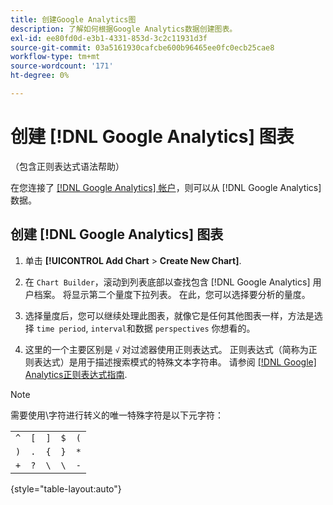 ```yaml
---
title: 创建Google Analytics图
description: 了解如何根据Google Analytics数据创建图表。
exl-id: ee80fd0d-e3b1-4331-853d-3c2c11931d3f
source-git-commit: 03a5161930cafcbe600b96465ee0fc0ecb25cae8
workflow-type: tm+mt
source-wordcount: '171'
ht-degree: 0%

---
```


# 创建 [!DNL Google Analytics] 图表

（包含正则表达式语法帮助）

在您连接了 [[!DNL Google Analytics] 帐户](../../data-analyst/importing-data/integrations/google-analytics.md)，则可以从 [!DNL Google Analytics] 数据。

## 创建 [!DNL Google Analytics] 图表

1. 单击 **[!UICONTROL Add Chart** > **Create New Chart]**.

1. 在 `Chart Builder`，滚动到列表底部以查找包含 [!DNL Google Analytics] 用户档案。 将显示第二个量度下拉列表。 在此，您可以选择要分析的量度。

1. 选择量度后，您可以继续处理此图表，就像它是任何其他图表一样，方法是选择 `time period`, `interval`和数据 `perspectives` 你想看的。

1. 这里的一个主要区别是 `√` 对过滤器使用正则表达式。 正则表达式（简称为正则表达式）是用于描述搜索模式的特殊文本字符串。 请参阅 [[!DNL Google] Analytics正则表达式指南](https://support.google.com/analytics/answer/1034324?hl=en).

>[!NOTE]
>
>需要使用\字符进行转义的唯一特殊字符是以下元字符：

|  |  |  |  |  |
|-----|-----|-----|-----|-----|
| `^` | `[` | `]` | `$` | `(` |
| `)` | `.` | `{` | `}` | `*` |
| `+` | `?` | `\` | `\` | `-` |

{style=&quot;table-layout:auto&quot;}
